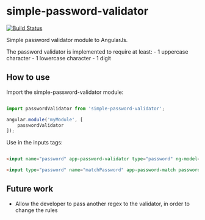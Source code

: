 # simple-password-validator

[![Build Status](https://travis-ci.org/luanrubensf/simple-password-validator.svg?branch=master)](https://travis-ci.org/luanrubensf/simple-password-validator)

Simple password validator module to AngularJs.

The password validator is implemented to require at least:
    - 1 uppercase character
    - 1 lowercase character
    - 1 digit

## How to use

Import the simple-password-validator module:

```javascript

import passwordValidator from 'simple-password-validator';

angular.module('myModule', [
    passwordValidator
]);

```

Use in the inputs tags:

```html

<input name="password" app-password-validator type="password" ng-model="vm.user.password" minlength="8" maxlength="30" required>

<input type="password" name="matchPassword" app-password-match password="vm.user.password" ng-model="vm.user.matchPassword" maxlength="30" required>

```

## Future work

- Allow the developer to pass another regex to the validator, in order to change the rules
